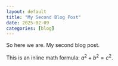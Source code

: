 ```yaml
---
layout: default
title: "My Second Blog Post"
date: 2025-02-09
categories: [blog]
---
```


So here we are. My second blog post.

This is an inline math formula: $a^2 + b^2 = c^2$.

